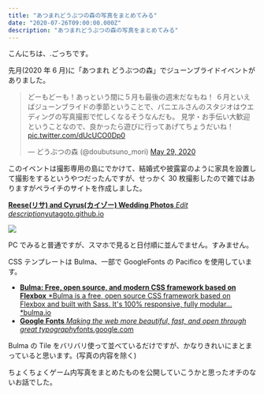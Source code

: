 ```yaml
---
title: "あつまれどうぶつの森の写真をまとめてみる"
date: "2020-07-26T09:00:00.000Z"
description: "あつまれどうぶつの森の写真をまとめてみる"
---
```


こんにちは、.ごっちです。

先月(2020 年 6 月)に「あつまれ どうぶつの森」でジューンブライドイベントがありました。

<blockquote class="twitter-tweet"><p lang="ja" dir="ltr">どーもどーも！あっという間に５月も最後の週末だなもね！&#13;６月といえばジューンブライドの季節ということで、パニエルさんのスタジオはウエディングの写真撮影で忙しくなるそうなんだも。&#13;見学・お手伝い大歓迎ということなので、良かったら遊びに行ってあげてちょうだいね！ <a href="https://t.co/dUcUCO0Dp0">pic.twitter.com/dUcUCO0Dp0</a></p>&mdash; どうぶつの森 (@doubutsuno_mori) <a href="https://twitter.com/doubutsuno_mori/status/1266202911266258945?ref_src=twsrc%5Etfw">May 29, 2020</a></blockquote>

このイベントは撮影専用の島にでかけて、結婚式や披露宴のように家具を設置して撮影をするというやつだったんですが、せっかく 30 枚撮影したので雑ではありますがペライチのサイトを作成しました。

[**Reese(リサ) and Cyrus(カイゾー) Wedding Photos** *Edit description*yutagoto.github.io](https://yutagoto.github.io/AnimalCrossingJuneBridePhotos2020/)

![](https://cdn-images-1.medium.com/max/2740/0*7SnfuetQ4kF4b8Nc.png)

PC でみると普通ですが、スマホで見ると日付順に並んでません。すみません。

CSS テンプレートは Bulma、一部で GoogleFonts の Pacifico を使用しています。

- [**Bulma: Free, open source, and modern CSS framework based on Flexbox** *Bulma is a free, open source CSS framework based on Flexbox and built with Sass. It's 100% responsive, fully modular…*bulma.io](https://bulma.io/)
- [**Google Fonts** *Making the web more beautiful, fast, and open through great typography*fonts.google.com](https://fonts.google.com/specimen/Pacifico)

Bulma の Tile をバリバリ使って並べているだけですが、かなりきれいにまとまっていると思います。(写真の内容を除く)

ちょくちょくゲーム内写真をまとめたものを公開していこうかと思ったオチのないお話でした。
